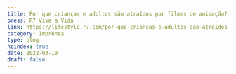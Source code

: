```yaml
---
title: Por que crianças e adultos são atraídos por filmes de animação? Portal R7
press: R7 Viva a Vida
link: https://lifestyle.r7.com/por-que-criancas-e-adultos-sao-atraidos-por-filmes-de-animacao-10032022
category: Imprensa
type: blog
noindex: true
date: 2022-03-10
draft: false
---
```

